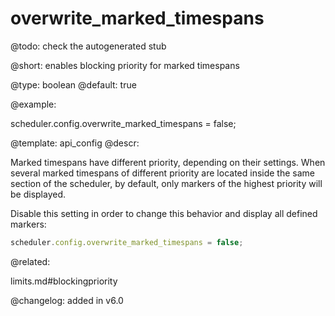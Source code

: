 overwrite_marked_timespans
=============

@todo:
	check the autogenerated stub


@short: enables blocking priority for marked timespans
	

@type: boolean
@default: true

@example:

scheduler.config.overwrite_marked_timespans = false;


@template:	api_config
@descr:

Marked timespans have different priority, depending on their settings.
When several marked timespans of different priority are located inside the same section of the scheduler,
by default, only markers of the highest priority will be displayed.

Disable this setting in order to change this behavior and display all defined markers:

~~~js
scheduler.config.overwrite_marked_timespans = false;
~~~


@related:


limits.md#blockingpriority

@changelog: added in v6.0

